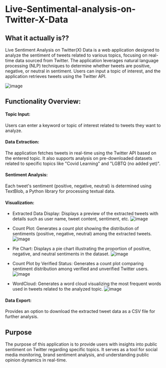 # Live-Sentimental-analysis-on-Twitter-X-Data


## What it actually is??
Live Sentiment Analysis on Twitter(X) Data is a web application designed to analyze the sentiment of tweets related to various topics, focusing on real-time data sourced from Twitter. The application leverages natural language processing (NLP) techniques to determine whether tweets are positive, negative, or neutral in sentiment. Users can input a topic of interest, and the application retrieves tweets using the Twitter API.

![image](https://github.com/hbhavane/Live-Sentimental-analysis-on-Twitter-X-Data/assets/78750775/6e7f4444-5a75-4d1c-9082-76e0d64f17b9)

## Functionality Overview:

#### Topic Input: 
Users can enter a keyword or topic of interest related to tweets they want to analyze.

#### Data Extraction:
  The application fetches tweets in real-time using the Twitter API based on the entered topic. It also supports analysis on pre-downloaded datasets related to specific topics like "Covid Learning" and "LGBTQ (no added yet)".

#### Sentiment Analysis:
  Each tweet's sentiment (positive, negative, neutral) is determined using TextBlob, a Python library for processing textual data.

#### Visualization:
- Extracted Data Display: Displays a preview of the extracted tweets with details such as user name, tweet content, sentiment, etc.
![image](https://github.com/hbhavane/Live-Sentimental-analysis-on-Twitter-X-Data/assets/78750775/ae185a82-d154-4224-811d-64728b2517cf)

- Count Plot: Generates a count plot showing the distribution of sentiments (positive, negative, neutral) among the extracted tweets.
![image](https://github.com/hbhavane/Live-Sentimental-analysis-on-Twitter-X-Data/assets/78750775/b0b094b4-3a80-4082-9bf3-fb56406c4ab9)

- Pie Chart: Displays a pie chart illustrating the proportion of positive, negative, and neutral sentiments in the dataset.
![image](https://github.com/hbhavane/Live-Sentimental-analysis-on-Twitter-X-Data/assets/78750775/1ce9e8c9-e324-4741-aaf6-da08522f4671)

- Count Plot by Verified Status: Generates a count plot comparing sentiment distribution among verified and unverified Twitter users.
![image](https://github.com/hbhavane/Live-Sentimental-analysis-on-Twitter-X-Data/assets/78750775/42587a90-dda9-44c7-b9c9-5604b2581335)


- WordCloud: Generates a word cloud visualizing the most frequent words used in tweets related to the analyzed topic.
![image](https://github.com/hbhavane/Live-Sentimental-analysis-on-Twitter-X-Data/assets/78750775/0959814a-79f4-4f7c-8b52-43dd681fbd56)

#### Data Export: 
Provides an option to download the extracted tweet data as a CSV file for further analysis.


## Purpose
The purpose of this application is to provide users with insights into public sentiment on Twitter regarding specific topics. It serves as a tool for social media monitoring, brand sentiment analysis, and understanding public opinion dynamics in real-time.


